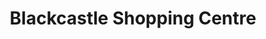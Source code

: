 ---
title: "Blackcastle Shopping Centre"
url: /navan/blackcastle-shopping-centre/
shop: Einkaufszentrum
---